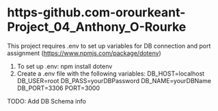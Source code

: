 # https-github.com-orourkeant-Project_04_Anthony_O-Rourke

This project requires .env to set up variables for DB connection and port assignment
(https://www.npmjs.com/package/dotenv)
1. To set up .env: npm install dotenv
2. Create a .env file with the following variables:
    DB_HOST=localhost
    DB_USER=root
    DB_PASS=yourDBPassword
    DB_NAME=yourDBName
    DB_PORT=3306
    PORT=3000

TODO: Add DB Schema info